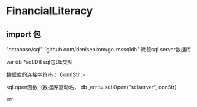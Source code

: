 # FinancialLiteracy

## import 包
"database/sql"
"github.com/denisenkom/go-mssqldb" 微软sql server数据库


var db *sql.DB sql包Db类型

数据库的连接字符串： ConnStr :=

sql.open函数（数据库驱动名，
db ,err := sql.Open("sqlserver", conStr)

err
